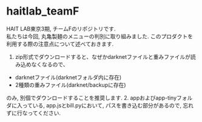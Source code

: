 # haitlab_teamF
HAIT LAB東京3期, チームFのリポジトリです.  
私たちは今回, 丸亀製麺のメニューの判別に取り組みました.
このプロダクトを利用する際の注意点について述べておきます.
1. zip形式でダウンロードすると、なぜかdarknetファイルと重みファイルが読み込めなくなるので、  
- darknetファイル(darknetフォルダ内に存在)
- 2種類の重みファイル(darknet/backupに存在)  
  
のみ, 別個でダウンロードすることを推奨します.
2. appおよびapp-tinyフォルダに入っている, app.jsとbill.pyにおいて, パスを書き込む部分があるので, 忘れずに行なってください.
